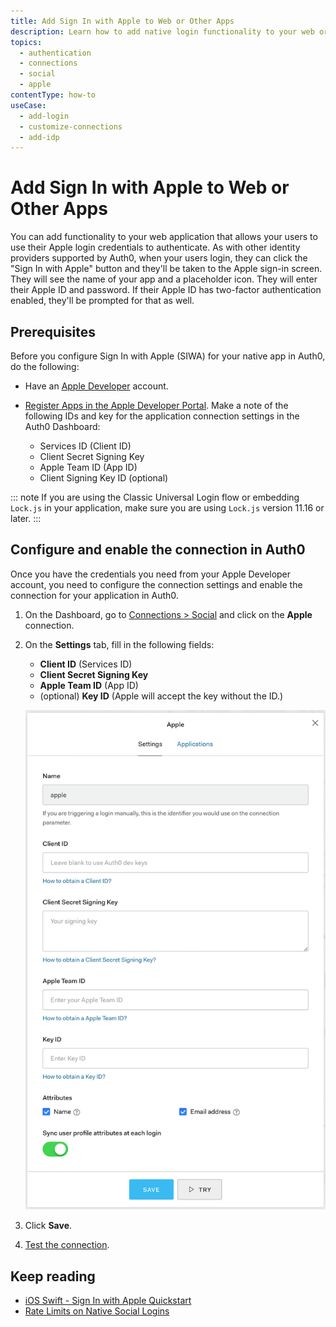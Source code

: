 ```yaml
---
title: Add Sign In with Apple to Web or Other Apps
description: Learn how to add native login functionality to your web or other app with Apple. 
topics:
  - authentication
  - connections
  - social
  - apple
contentType: how-to
useCase:
  - add-login
  - customize-connections
  - add-idp
---
```

# Add Sign In with Apple to Web or Other Apps

You can add functionality to your web application that allows your users to use their Apple login credentials to authenticate. As with other identity providers supported by Auth0, when your users login, they can click the "Sign In with Apple" button and they'll be taken to the Apple sign-in screen. They will see the name of your app and a placeholder icon. They will enter their Apple ID and password. If their Apple ID has two-factor authentication enabled, they'll be prompted for that as well.

## Prerequisites

Before you configure Sign In with Apple (SIWA) for your native app in Auth0, do the following:

* Have an [Apple Developer](https://developer.apple.com/programs/) account.

* [Register Apps in the Apple Developer Portal](/connections/apple-siwa/set-up-apple). Make a note of the following IDs and key for the application connection settings in the Auth0 Dashboard:

  * Services ID (Client ID)
  * Client Secret Signing Key
  * Apple Team ID (App ID)
  * Client Signing Key ID (optional)

::: note
If you are using the Classic Universal Login flow or embedding `Lock.js` in your application, make sure you are using `Lock.js` version 11.16 or later. 
:::

## Configure and enable the connection in Auth0

Once you have the credentials you need from your Apple Developer account, you need to configure the connection settings and enable the connection for your application in Auth0.

1. On the Dashboard, go to [Connections > Social](${manage_url}/#/connections/social) and click on the **Apple** connection.

2. On the **Settings** tab, fill in the following fields:

    * **Client ID** (Services ID)
    * **Client Secret Signing Key**
    * **Apple Team ID** (App ID)
    * (optional) **Key ID** (Apple will accept the key without the ID.)

    ![Application Connection Settings](/media/articles/connections/social/apple/apple-connection.png)

3. Click **Save**.

4. [Test the connection](/connections/apple-siwa/test-siwa-connection). 

## Keep reading

* [iOS Swift - Sign In with Apple Quickstart](/quickstart/native/ios-swift-siwa)
* [Rate Limits on Native Social Logins](/policies/rate-limits#limits-on-native-social-logins)
